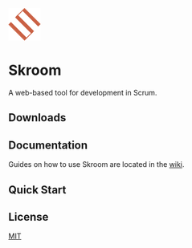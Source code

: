 ![Skroom Logo](https://github.com/inverted-anti-gravity-cheese-jr/skroom/blob/master/Logo.png)

# Skroom
A web-based tool for development in Scrum.

## Downloads

## Documentation

Guides on how to use Skroom are located in the
[wiki](https://github.com//inverted-anti-gravity-cheese-jr/skroom/wiki).

## Quick Start


## License

[MIT](https://github.com/inverted-anti-gravity-cheese-jr/skroom/blob/master/LICENSE)
